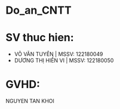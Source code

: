 # Do_an_CNTT
# SV thuc hien: 
* VÕ VĂN TUYÊN       | MSSV: 122180049
* DƯƠNG THỊ HIỀN VI  | MSSV: 122180050
# GVHD:
NGUYEN TAN KHOI
